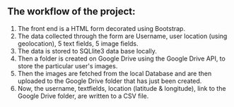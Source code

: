 ## The workflow of the project:
1. The front end is a HTML form decorated using Bootstrap.
2. The data collected through the form are Username, user location (using geolocation), 5 text fields, 5 image fields.
3. The data is stored to SQLlite3 data base locally.
4. Then a folder is created on Google Drive using the Google Drive API, to store the particular user's images.
5. Then the images are fetched from the local Database and are then uploaded to the Google Drive folder that has just been created.
7. Now, the username, textfields, location (latitude & longitude), link to the Google Drive folder, are written to a CSV file.

